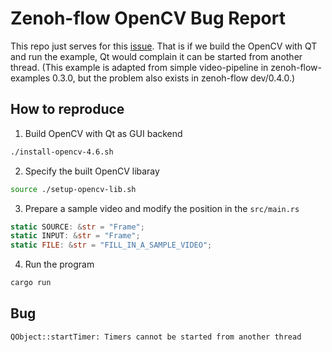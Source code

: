 # Zenoh-flow OpenCV Bug Report

This repo just serves for this [issue](https://github.com/eclipse-zenoh/zenoh-flow/issues/127).
That is if we build the OpenCV with QT and run the example, Qt would complain it can be started from another thread.
(This example is adapted from simple video-pipeline in zenoh-flow-examples 0.3.0, but the problem also exists in zenoh-flow dev/0.4.0.)

## How to reproduce

1. Build OpenCV with Qt as GUI backend

```bash
./install-opencv-4.6.sh
```

2. Specify the built OpenCV libaray

```bash
source ./setup-opencv-lib.sh
```

3. Prepare a sample video and modify the position in the `src/main.rs`

```rust
static SOURCE: &str = "Frame";
static INPUT: &str = "Frame";
static FILE: &str = "FILL_IN_A_SAMPLE_VIDEO";
```

4. Run the program

```bash
cargo run
```

## Bug

```bash
QObject::startTimer: Timers cannot be started from another thread
```
